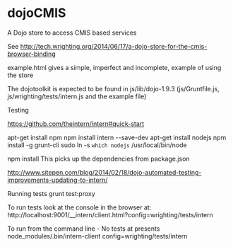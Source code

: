 dojoCMIS
========

A Dojo store to access CMIS based services

See http://tech.wrighting.org/2014/06/17/a-dojo-store-for-the-cmis-browser-binding

example.html gives a simple, imperfect and incomplete, example of using the store

The dojotoolkit is expected to be found in js/lib/dojo-1.9.3 (js/Gruntfile.js, js/wrighting/tests/intern.js and the example file)

Testing

https://github.com/theintern/intern#quick-start

apt-get install npm
npm install intern --save-dev
apt-get install nodejs
npm install -g grunt-cli
sudo ln -s `which nodejs` /usr/local/bin/node

npm install
This picks up the dependencies from package.json



http://www.sitepen.com/blog/2014/02/18/dojo-automated-testing-improvements-updating-to-intern/

Running tests
grunt test:proxy

To run tests look at the console in the browser at:
http://localhost:9001/__intern/client.html?config=wrighting/tests/intern

To run from the command line - No tests at presents
node_modules/.bin/intern-client config=wrighting/tests/intern
